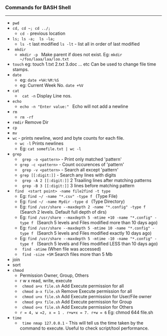 ### Commands for BASH Shell
----------------------------------------------------------

* ```pwd```
* ```cd, cd ~; cd ../;``` 
    * ```cd -```   previous location
* ```ls; ls -a;  ls -la; ```
    * ```ls -t```  last modified  ```ls -lt``` - list all in order of last modified
* ``` mkdir```
    * ```mkdir -p ``` Make parent if does not exist. Eg: ```mkdir ~/foo/laaa/laa/loo.txt```
* ``` touch ``` eg: touch 1.txt 2.txt 3.doc  ... etc Can be used to change file time stamps.
* ```date``` 
    * eg: ```date +%H:%M:%S```
    * eg: Current Week No.   ```date +%V```
* ```cat```
    * ``` cat -n``` Display Line nos.
* ``` echo ```
    * ```echo -n "Enter value:" ```  Echo will not add a newline
* ```rm```
    * ```rm -rf``` 
* ```rmdir``` Remove Dir
* ```cp```
* ```mv```
* ```wc``` - prints newline, word and byte counts for each file.
    * ``` wc -l ``` Prints newlines
    * Eg: ``` cat somefile.txt | wc -l ```
* ```grep``` 
    * ``` grep -o <pattern>``` - Print only matched 'pattern'
    * ``` grep -c <pattern> ``` - Count occurences of 'pattern'
    * ``` grep -v <pattern>``` - Search all except 'pattern'
    * ``` grep [[:digit:]] ``` - Search any lines with digits
    * ``` grep -A 2 [[:digit:]]``` 2 Traailing lines after matching patterns
    * ``` grep -B 3 [[:digit:]]``` 3 lines before matching pattern
* ``` find  <start point> -name file2find -t type```
    * Eg:  ```find ~/ -name "*.csv" -type f ``` (Type File)
    * Eg:  ```find ~/ -name Mydir -type d ``` (Type Directory)
    * Eg:  ```find /usr/share --maxdepth 2 -name "*.config" -type f ``` (Search 2 levels. Default full depth of dirs)
    * Eg:  ```find /usr/share --maxdepth 5 -mtime +10 -name "*.config" -type f ``` (Search 5 levels and Files modified more than 10 days ago)
    * Eg:  ```find /usr/share --maxdepth 5 -mtime 10 -name "*.config" -type f ``` (Search 5 levels and Files modified exactly 10 days ago)
    * Eg:  ```find /usr/share --maxdepth 5 -mtime -10 -name "*.config" -type f ``` (Search 5 levels and Files modified LESS than 10 days ago)
    * ``` find -atime``` (When file was accessed)
    * ``` find -size +5M``` Search files more than 5 Mb
* join 
* sort
* ``` chmod ```
    * Permission  Owner, Group, Others   
    * r w x   read, write, execute
    * ``` chmod a+x file.sh```  Add Execute permission for all 
    * ``` chmod a-x file.sh```  Remove Execute permission for all 
    * ``` chmod u+x file.sh```  Add Execute permission for User/File owner
    * ``` chmod g+x file.sh```  Add Execute permission for Group
    * ``` chmod o+x file.sh```  Add Execute permission for Others 
    * ``` r = 4, w =2, x = 1 . r+w+x = 7. r+w = 6 ``` Eg: chmod 644 file.sh
* ``` time ```
    * ``` time nmap 127.0.0.1``` - This will tell us the time taken by the command to execute. Useful to check script/tool performance.
